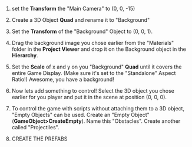 1. set the **Transform** the "Main Camera" to (0, 0, -15)

2. Create a 3D Object **Quad** and rename it to "Background"
3. Set the **Transform** of the "Background" Object to (0, 0, 1).

4. Drag the background image you chose earlier from the "Materials" folder in the **Project Viewer** and drop it on the Background object in the **Hierarchy**. 

5. Set the **Scale** of x and y on you "Background" **Quad** until it covers the entire Game Display. (Make sure it's set to the "Standalone" Aspect Ratio!) Awesome, you have a background!

6. Now lets add something to control! Select the 3D object you chose earlier for you player and put it in the scene at position (0, 0, 0).

7. To control the game with scripts without attaching them to a 3D object, "Empty Objects" can be used. Create an "Empty Object"(**GameObject>CreateEmpty**). Name this "Obstacles". Create another called "Projectiles".

8. CREATE THE PREFABS